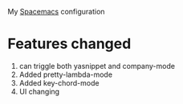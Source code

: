 My [Spacemacs](https://github.com/syl19bnr/spacemacs) configuration

# Features changed
1. <TAB> can triggle both yasnippet and company-mode
2. Added pretty-lambda-mode
3. Added key-chord-mode
4. UI changing
